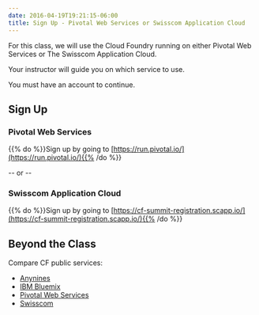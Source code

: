 ```yaml
---
date: 2016-04-19T19:21:15-06:00
title: Sign Up - Pivotal Web Services or Swisscom Application Cloud
---
```


For this class, we will use the Cloud Foundry running on either Pivotal Web Services or The Swisscom Application Cloud.

Your instructor will guide you on which service to use.

You must have an account to continue.

## Sign Up

### Pivotal Web Services 
{{% do %}}Sign up by going to [https://run.pivotal.io/](https://run.pivotal.io/){{% /do %}}

-- or --

### Swisscom Application Cloud
{{% do %}}Sign up by going to [https://cf-summit-registration.scapp.io/](https://cf-summit-registration.scapp.io/){{% /do %}}

## Beyond the Class

Compare CF public services:

  * [Anynines](http://www.anynines.com/)
  * [IBM Bluemix](https://console.ng.bluemix.net/)
  * [Pivotal Web Services](https://run.pivotal.io/)
  * [Swisscom](https://developer.swisscom.com/)
